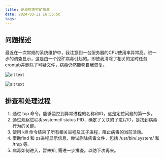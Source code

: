 ```yaml
---
title: 记录排查挖矿病毒
date: 2024-03-11 16:56:50
tags:
---
```


## 问题描述

最近在一次常规的系统维护中，我注意到一台服务器的CPU使用率异常高。进一步的调查显示，这是由一个挖矿病毒引起的。即使我清除了相关的定时任务crontab并删除了可疑文件，病毒仍然能够自我恢复。

![alt text](/images/crontab-image.png)

![alt text](/images/top-image.png)


## 排查和处理过程

1. 通过 top 命令，能够监控到异常进程的名称和ID，这是定位问题的第一步。
2. 通过观察进程树systemctl status PID，确定了关联的子进程ID，是找到病毒行为的关键。
3. 使用 kill 命令结束了所有相关进程及其子进程，阻止病毒的当前活动。
4. 借助find 和 ps进程显示信息，尝试删除病毒文件，包括 /usr/bin/.system/ 和 /tmp 等.
5. 病毒如何进入，暂未知, 需进一步排查。以防下次再来。
